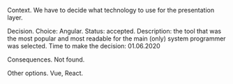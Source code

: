 Context.
  We have to decide what technology to use for the presentation layer.

Decision.
  Choice: Angular.
  Status: accepted.
  Description: the tool that was the most popular and most readable for the main (only) system programmer was selected.
  Time to make the decision: 01.06.2020
  
Consequences.
  Not found.
  
Other options.
  Vue, React.
